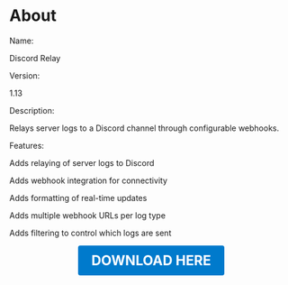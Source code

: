 # About

Name:

Discord Relay

Version:

1.13

Description:

Relays server logs to a Discord channel through configurable webhooks.

Features:

Adds relaying of server logs to Discord

Adds webhook integration for connectivity

Adds formatting of real-time updates

Adds multiple webhook URLs per log type

Adds filtering to control which logs are sent

<p align="center"><a href="https://github.com/LiliaFramework/Modules/raw/refs/heads/gh-pages/discordrelay.zip" style="display:inline-block;padding:12px 24px;font-size:1.5rem;font-weight:bold;text-decoration:none;color:#fff;background-color:var(--md-primary-fg-color,#007acc);border-radius:4px;">DOWNLOAD HERE</a></p>